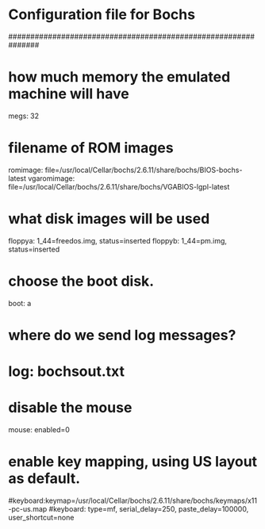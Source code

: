 # Configuration file for Bochs
###############################################################

# how much memory the emulated machine will have
megs: 32

# filename of ROM images
romimage: file=/usr/local/Cellar/bochs/2.6.11/share/bochs/BIOS-bochs-latest
vgaromimage: file=/usr/local/Cellar/bochs/2.6.11/share/bochs/VGABIOS-lgpl-latest

# what disk images will be used
floppya: 1_44=freedos.img, status=inserted 
floppyb: 1_44=pm.img, status=inserted 

# choose the boot disk.
boot: a

# where do we send log messages?
# log: bochsout.txt

# disable the mouse
mouse: enabled=0

# enable key mapping, using US layout as default.
#keyboard:keymap=/usr/local/Cellar/bochs/2.6.11/share/bochs/keymaps/x11-pc-us.map
#keyboard: type=mf, serial_delay=250, paste_delay=100000, user_shortcut=none

